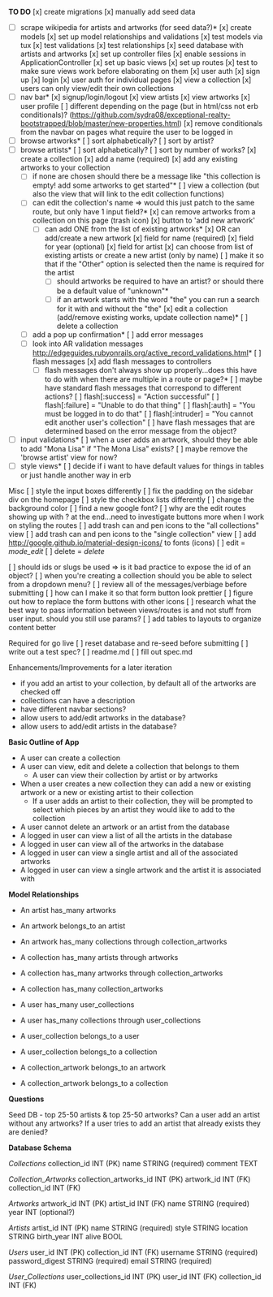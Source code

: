 **TO DO**
[x] create migrations
[x] manually add seed data
*[ ] scrape wikipedia for artists and artworks (for seed data?)*
[x] create models
[x] set up model relationships and validations
[x] test models via tux
  [x] test validations
  [x] test relationships
[x] seed database with artists and artworks
[x] set up controller files
[x] enable sessions in ApplicationController
[x] set up basic views
[x] set up routes
[x] test to make sure views work before elaborating on them
[x] user auth
  [x] sign up
  [x] login
  [x] user auth for individual pages
    [x] view a collection
    [x] users can only view/edit their own collections
*[ ] nav bar*
  [x] signup/login/logout
  [x] view artists
  [x] view artworks
  [x] user profile
  [ ] different depending on the page (but in html/css not erb conditionals)?
    (https://github.com/sydra08/exceptional-realty-bootstrapped/blob/master/new-properties.html)
  [x] remove conditionals from the navbar on pages what require the user to be logged in
*[ ] browse artworks*
    [ ] sort alphabetically?
    [ ] sort by artist?
*[ ] browse artists*
    [ ] sort alphabetically?
    [ ] sort by number of works?
[x] create a collection
  [x] add a name (required)
  [x] add any existing artworks to your collection
    *[ ] if none are chosen should there be a message like "this collection is empty! add some artworks to get started"*
[ ] view a collection (but also the view that will link to the edit collection functions)
  *[ ] can edit the collection's name => would this just patch to the same route, but only have 1 input field?*
  [x] can remove artworks from a collection on this page (trash icon)
  [x] button to 'add new artwork'
    *[ ] can add ONE from the list of existing artworks*
    [x] OR can add/create a new artwork
      [x] field for name (required)
      [x] field for year (optional)
      [x] field for artist
        [x] can choose from list of existing artists or create a new artist (only by name)
          [ ] make it so that if the "Other" option is selected then the name is required for the artist
        *[ ] should artworks be required to have an artist? or should there be a default value of "unknown"*
      *[ ] if an artwork starts with the word "the" you can run a search for it with and without the "the"
[x] edit a collection (add/remove existing works, update collection name)*
[ ] delete a collection
  *[ ] add a pop up confirmation*
[ ] add error messages
  *[ ] look into AR validation messages http://edgeguides.rubyonrails.org/active_record_validations.html*
  [ ] flash messages
    [x] add flash messages to controllers
    *[ ] flash messages don't always show up properly...does this have to do with when there are multiple in a route or page?*
    [ ] maybe have standard flash messages that correspond to different actions?
      [ ] flash[:success] = "Action successful"
      [ ] flash[:failure] = "Unable to do that thing"
      [ ] flash[:auth] = "You must be logged in to do that"
      [ ] flash[:intruder] = "You cannot edit another user's collection"
    [ ] have flash messages that are determined based on the error message from the object?
*[ ] input validations*
  [ ] when a user adds an artwork, should they be able to add "Mona Lisa" if "The Mona Lisa" exists?
[ ] maybe remove the 'browse artist' view for now?
*[ ] style views*
[ ] decide if i want to have default values for things in tables or just handle another way in erb

Misc
[ ] style the input boxes differently
[ ] fix the padding on the sidebar div on the homepage
[ ] style the checkbox lists differently
[ ] change the background color
[ ] find a new google font?
[ ] why are the edit routes showing up with ? at the end...need to investigate buttons more when I work on styling the routes
[ ] add trash can and pen icons to the "all collections" view
[ ] add trash can and pen icons to the "single collection" view
[ ] add http://google.github.io/material-design-icons/ to fonts (icons)
  [ ] edit = <i class="material-icons">mode_edit</i>
  [ ] delete = <i class="material-icons">delete</i>
<!-- [ ] should a user only be able to edit an artist's details but not their artworks?
[ ] should you be able edit an artwork's artist? -->
[ ] should ids or slugs be used => is it bad practice to expose the id of an object?
[ ] when you're creating a collection should you be able to select from a dropdown menu?
[ ] review all of the messages/verbiage before submitting
[ ] how can I make it so that form button look prettier
[ ] figure out how to replace the form buttons with other icons
[ ] research what the best way to pass information between views/routes is and not stuff from user input. should you still use params?
[ ] add tables to layouts to organize content better

Required for go live
[ ] reset database and re-seed before submitting
[ ] write out a test spec?
[ ] readme.md
[ ] fill out spec.md

Enhancements/Improvements for a later iteration
+ if you add an artist to your collection, by default all of the artworks are checked off
+ collections can have a description
+ have different navbar sections?
+ allow users to add/edit artworks in the database?
+ allow users to add/edit artists in the database?

**Basic Outline of App**

+ A user can create a collection
+ A user can view, edit and delete a collection that belongs to them
  + A user can view their collection by artist or by artworks
+ When a user creates a new collection they can add a new or existing artwork or a new or existing artist to their collection
  + If a user adds an artist to their collection, they will be prompted to select which pieces by an artist they would like to add to the collection
+ A user cannot delete an artwork or an artist from the database
+ A logged in user can view a list of all the artists in the database
+ A logged in user can view all of the artworks in the database
+ A logged in user can view a single artist and all of the associated artworks
+ A logged in user can view a single artwork and the artist it is associated with

**Model Relationships**

+ An artist has_many artworks

+ An artwork belongs_to an artist
+ An artwork has_many collections through collection_artworks

+ A collection has_many artists through artworks
+ A collection has_many artworks through collection_artworks
+ A collection has_many collection_artworks

+ A user has_many user_collections
+ A user has_many collections through user_collections

+ A user_collection belongs_to a user
+ A user_collection belongs_to a collection

+ A collection_artwork belongs_to an artwork
+ A collection_artwork belongs_to a collection

**Questions**

Seed DB - top 25-50 artists & top 25-50 artworks?
Can a user add an artist without any artworks?
If a user tries to add an artist that already exists they are denied?

**Database Schema**

*Collections*
collection_id INT (PK)
name STRING (required)
comment TEXT

*Collection_Artworks*
collection_artworks_id INT (PK)
artwork_id INT (FK)
collection_id INT (FK)

*Artworks*
artwork_id INT (PK)
artist_id INT (FK)
name STRING (required)
year INT (optional?)

*Artists*
artist_id INT (PK)
name STRING (required)
style STRING
location STRING
birth_year INT
alive BOOL

*Users*
user_id INT (PK)
collection_id INT (FK)
username STRING (required)
password_digest STRING (required)
email STRING (required)

*User_Collections*
user_collections_id INT (PK)
user_id INT (FK)
collection_id INT (FK)
